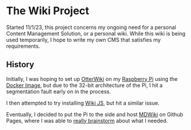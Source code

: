 # The Wiki Project

Started 11/1/23, this project concerns my ongoing need for a personal Content Management Solution, or a personal wiki. While this wiki is being used temporarily, I hope to write my own CMS that satisfies my requirements.

## History

Initially, I was hoping to set up [OtterWiki](otterwiki.md) on my [Raspberry Pi](raspberrypi.md) using the [Docker Image](docker.md), but due to the 32-bit architecture of the Pi, I hit a segmentation fault early on in the process. 

I then attempted to try installing [Wiki JS](wikijs.md), but hit a similar issue.

Eventually, I decided to put the Pi to the side and host [MDWiki](mdwiki.md) on Github Pages, where I was able to [really brainstorm](generalwikinotes.md) about what I needed.
